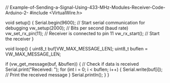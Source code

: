 // Example-of-Sending-a-Signal-Using-433-MHz-Modules-Receiver-Code-Arduino-2-
#include <VirtualWire.h>

void setup() {
  Serial.begin(9600);  // Start serial communication for debugging
  vw_setup(2000);  // Bits per second (baud rate)
  vw_set_rx_pin(11);  // Receiver is connected to pin 11
  vw_rx_start();  // Start the receiver
}

void loop() {
  uint8_t buf[VW_MAX_MESSAGE_LEN];
  uint8_t buflen = VW_MAX_MESSAGE_LEN;
  
  if (vw_get_message(buf, &buflen)) {  // Check if data is received
    Serial.print("Received: ");
    for (int i = 0; i < buflen; i++) {
      Serial.write(buf[i]);  // Print the received message
    }
    Serial.println();
  }
}
